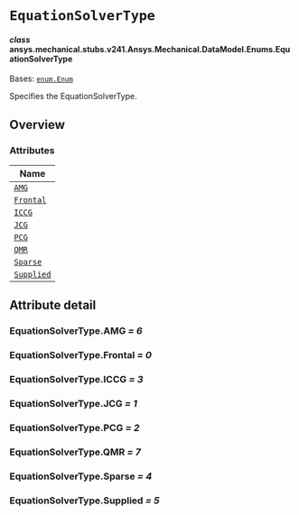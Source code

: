 # `EquationSolverType`

<a id="ansys.mechanical.stubs.v241.Ansys.Mechanical.DataModel.Enums.EquationSolverType"></a>

#### *class* ansys.mechanical.stubs.v241.Ansys.Mechanical.DataModel.Enums.EquationSolverType

Bases: [`enum.Enum`](https://docs.python.org/3/library/enum.html#enum.Enum)

Specifies the EquationSolverType.

<!-- !! processed by numpydoc !! -->

<a id="overview"></a>

## Overview

### Attributes

| Name |
| -------------------------------------------- |
| [`AMG`](#EquationSolverType.AMG) |
| [`Frontal`](#EquationSolverType.Frontal) |
| [`ICCG`](#EquationSolverType.ICCG) |
| [`JCG`](#EquationSolverType.JCG) |
| [`PCG`](#EquationSolverType.PCG) |
| [`QMR`](#EquationSolverType.QMR) |
| [`Sparse`](#EquationSolverType.Sparse) |
| [`Supplied`](#EquationSolverType.Supplied) |

<a id="attribute-detail"></a>

## Attribute detail

<a id="EquationSolverType.AMG"></a>

### EquationSolverType.AMG *= 6*

<a id="EquationSolverType.Frontal"></a>

### EquationSolverType.Frontal *= 0*

<a id="EquationSolverType.ICCG"></a>

### EquationSolverType.ICCG *= 3*

<a id="EquationSolverType.JCG"></a>

### EquationSolverType.JCG *= 1*

<a id="EquationSolverType.PCG"></a>

### EquationSolverType.PCG *= 2*

<a id="EquationSolverType.QMR"></a>

### EquationSolverType.QMR *= 7*

<a id="EquationSolverType.Sparse"></a>

### EquationSolverType.Sparse *= 4*

<a id="EquationSolverType.Supplied"></a>

### EquationSolverType.Supplied *= 5*


